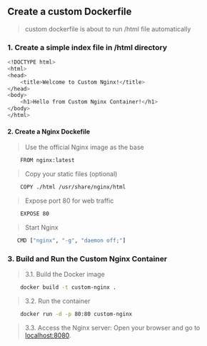 ﻿## Create a custom Dockerfile
> custom dockerfile is about to run /html file automatically
### 1. Create a simple index file in /html directory
```bash
<!DOCTYPE html>
<html>
<head>
    <title>Welcome to Custom Nginx!</title>
</head>
<body>
    <h1>Hello from Custom Nginx Container!</h1>
</body>
</html>
```
#### 2. Create a Nginx Dockefile
> Use the official Nginx image as the base
```bash
    FROM nginx:latest
```
> Copy your static files (optional)
```bash
    COPY ./html /usr/share/nginx/html
```
> Expose port 80 for web traffic
```bash
    EXPOSE 80
```
> Start Nginx
```bash
   CMD ["nginx", "-g", "daemon off;"]
```
### 3. Build and Run the Custom Nginx Container
> 3.1. Build the Docker image
```bash
    docker build -t custom-nginx .
```
> 3.2. Run the container
```bash
    docker run -d -p 80:80 custom-nginx
```
> 3.3. Access the Nginx server:
Open your browser and go to [localhost:8080](http://localhost:80).


